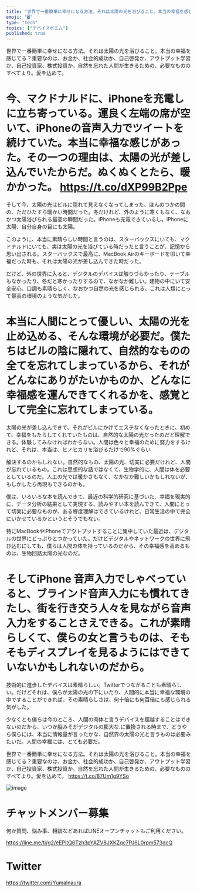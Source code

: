 ```yaml
---
title: "世界で一番簡単に幸せになる方法。それは太陽の光を浴びること。本当の幸福を感じてる？重要なのは、お金か、社会的成功か、自己啓発か、アウトプット"
emoji: "🖥"
type: "tech"
topics: ["デバイスポエム"]
published: true
---
```


世界で一番簡単に幸せになる方法。それは太陽の光を浴びること。本当の幸福を感じてる？重要なのは、お金か、社会的成功か、自己啓発か、アウトプット学習か、自己投資家、株式投資か。自然を忘れた人間が生きるための、必要なもののすべてより。愛を込めて。


# 今、マクドナルドに、iPhoneを充電しに立ち寄っている。運良く左端の席が空いて、iPhoneの音声入力でツイートを続けていた。本当に幸福な感じがあった。その一つの理由は、太陽の光が差し込んでいたからだ。ぬくぬくとたら、暖かかった。 https://t.co/dXP99B2Ppe

そして今、太陽の光はビルに隠れて見えなくなってしまった、ほんのつかの間の、ただひたすら暖かい時間だった。冬だけれど、外のように寒くもなく、なおかつ太陽浴びられる最高の瞬間だった。iPhoneも充電できているし。iPhoneに太陽、自分自身の目にも太陽。

このように、本当に素晴らしい時間と言うのは、スターバックスにいても、マクドナルドにいても、実は太陽の光を浴びている時だったと言うことが、記憶から思い出される。スターバックスで最高に、MacBook Airのキーボードを叩いて幸福だった時も、それは太陽の光が差し込んできた時だった。

だけど、外の世界に入ると、デジタルのデバイスは触りづらかったり、テーブルもなかったり、冬だと寒かったりするので、なかなか難しい。建物の中にいて安全安心、口調も素晴らしく、なおかつ自然の光を感じられる、これは人類にとって最高の環境のような気がした。

# 本当に人間にとって優しい、太陽の光を止め込める、そんな環境が必要だ。僕たちはビルの陰に隠れて、自然的なものの全てを忘れてしまっているから、それがどんなにありがたいかものか、どんなに幸福感を運んできてくれるかを、感覚として完全に忘れてしまっている。

太陽の光が差し込んできて、それがビルにかけてエステなくなったときに、初めて、幸福をもたらしてくれていたものは、自然的な太陽の光だったのだと理解できる。体験してみなければわからない。人間は色々と幸福のために努力をするけれど、それは、本当は、ヒノヒカリを浴びるだけで90%ぐらい

解決するのかもしれない。自然的なもの、太陽の光、切実に必要だけれど、人間が忘れているもの。これは思想的な話ではなくて、生物学的に、人間は体を必要としているのだ。人工の光では暖かさもなく、なかなか難しいかもしれないが、もしかしたら再現もできるのかも。

僕は、いろいろな本を読んできて、最近の科学的研究に基づいた、幸福を現実的に、データ分析の結果として実現する、読みやすい本を読んできて、人間にとって切実に必要なものが、ある程度理解はできているけれど、日常生活の中で完全にいかせているかというとそうでもない。

特にMacBookやiPhoneでアウトプットすることに集中していた最近は、デジタルの世界にどっぷりとつかっていた。だけどデジタルやネットワークの世界に飛び込むにしても、僕らは人間の体を持っているのだから、その幸福感を高めるものは、生物回路太陽の光なのだ。

# そしてiPhone 音声入力でしゃべっていると、ブラインド音声入力にも慣れてきたし、街を行き交う人々を見ながら音声入力をすることさえできる。これが素晴らしくて、僕らの女と言うものは、そもそもディスプレイを見るようにはできていないかもしれないのだから。

技術的に進歩したデバイスは素晴らしい。Twitterでつながることも素晴らしい。だけどそれは、僕らが太陽の光の下にいたり、人間的に本当に幸福な環境の中ですることができれば、その素晴らしさは、何十倍にも何百倍にも感じられる気がした。

少なくとも僕らは今のところ、人間の肉体と言うデバイスを超越することはできないのだから、いつか脳みそがデジタルの膨大な.に置換される時まで、どうやら僕らには、本当に情報量が言ったかな、自然界の太陽の光と言うものは必要みたいだ。人間の幸福には、とても必要だ。

世界で一番簡単に幸せになる方法。それは太陽の光を浴びること。本当の幸福を感じてる？重要なのは、お金か、社会的成功か、自己啓発か、アウトプット学習か、自己投資家、株式投資か。自然を忘れた人間が生きるための、必要なもののすべてより。愛を込めて。 https://t.co/87Um1g9YSo

![image](https://user-images.githubusercontent.com/13635059/51808644-e531bb00-22d9-11e9-87c1-629b6402adbc.png)








<!-- Update From Qiita API -->

# チャットメンバー募集


何か質問、悩み事、相談などあればLINEオープンチャットもご利用ください。

https://line.me/ti/g2/eEPltQ6Tzh3pYAZV8JXKZqc7PJ6L0rpm573dcQ





# Twitter


https://twitter.com/YumaInaura


<!-- Update From Qiita API -->


